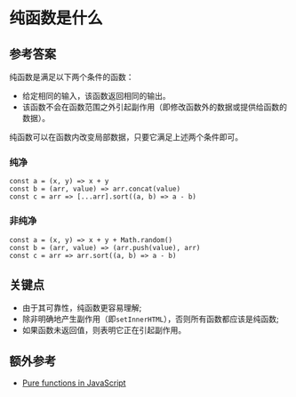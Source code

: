 # 纯函数是什么

## 参考答案

纯函数是满足以下两个条件的函数：

* 给定相同的输入，该函数返回相同的输出。
* 该函数不会在函数范围之外引起副作用（即修改函数外的数据或提供给函数的数据）。

纯函数可以在函数内改变局部数据，只要它满足上述两个条件即可。

### 纯净

```es6
const a = (x, y) => x + y
const b = (arr, value) => arr.concat(value)
const c = arr => [...arr].sort((a, b) => a - b)
```

### 非纯净

```es6
const a = (x, y) => x + y + Math.random()
const b = (arr, value) => (arr.push(value), arr)
const c = arr => arr.sort((a, b) => a - b)
```

## 关键点

* 由于其可靠性，纯函数更容易理解;
* 除非明确地产生副作用（即`setInnerHTML`），否则所有函数都应该是纯函数;
* 如果函数未返回值，则表明它正在引起副作用。

## 额外参考

* [Pure functions in JavaScript](http://www.nicoespeon.com/en/2015/01/pure-functions-javascript/)

<!-- tags: (javascript) -->

